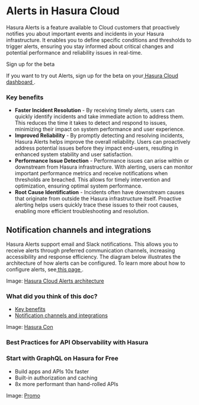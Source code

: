 # Alerts in Hasura Cloud

Hasura Alerts is a feature available to Cloud customers that proactively notifies you about important events and
incidents in your Hasura infrastructure. It enables you to define specific conditions and thresholds to trigger alerts,
ensuring you stay informed about critical changes and potential performance and reliability issues in real-time.

Sign up for the beta

If you want to try out Alerts, sign up for the beta on your[ Hasura Cloud dashboard ](https://cloud.hasura.io).

### Key benefits​

- **Faster Incident Resolution** - By receiving timely alerts, users can quickly identify incidents and take immediate
action to address them. This reduces the time it takes to detect and respond to issues, minimizing their impact on
system performance and user experience.
- **Improved Reliability** - By promptly detecting and resolving incidents, Hasura Alerts helps improve the overall
reliability. Users can proactively address potential issues before they impact end-users, resulting in enhanced system
stability and user satisfaction.
- **Performance Issue Detection** - Performance issues can arise within or downstream from Hasura infrastructure. With
alerting, users can monitor important performance metrics and receive notifications when thresholds are breached. This
allows for timely intervention and optimization, ensuring optimal system performance.
- **Root Cause Identification** - Incidents often have downstream causes that originate from outside the Hasura
infrastructure itself. Proactive alerting helps users quickly trace these issues to their root causes, enabling more
efficient troubleshooting and resolution.


## Notification channels and integrations​

Hasura Alerts support email and Slack notifications. This allows you to receive alerts through preferred communication
channels, increasing accessibility and response efficiency. The diagram below illustrates the architecture of how alerts
can be configured. To learn more about how to configure alerts, see[ this page ](https://hasura.io/docs/latest/observability/cloud-monitoring/alerting/configure-alerts/).

Image: [ Hasura Cloud Alerts architecture ](https://hasura.io/docs/assets/images/alerting-architecture-dab7eae859429376b5d503578ba514aa.png)

### What did you think of this doc?

- [ Key benefits ](https://hasura.io/docs/latest/observability/cloud-monitoring/alerting/#key-benefits)
- [ Notification channels and integrations ](https://hasura.io/docs/latest/observability/cloud-monitoring/alerting/#notification-channels-and-integrations)


Image: [ Hasura Con ](https://res.cloudinary.com/dh8fp23nd/image/upload/v1677759444/main-web/Group_11455_2_rdpykm.png)

### Best Practices for API Observability with Hasura

### Start with GraphQL on Hasura for Free

- Build apps and APIs 10x faster
- Built-in authorization and caching
- 8x more performant than hand-rolled APIs


Image: [ Promo ](https://hasura.io/docs/assets/images/hasura-free-ff60e409244e0ea12b5a3045d1a9096b.png)